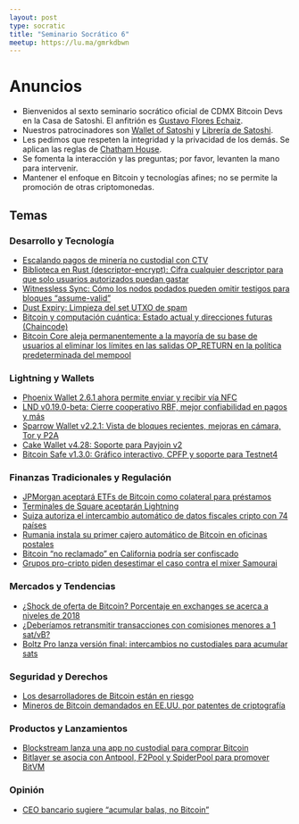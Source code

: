 ```yaml
---
layout: post
type: socratic
title: "Seminario Socrático 6"
meetup: https://lu.ma/gmrkdbwn
---
```


# Anuncios

- Bienvenidos al sexto seminario socrático oficial de CDMX Bitcoin Devs en la Casa de Satoshi. El anfitrión es [Gustavo Flores Echaiz](https://x.com/gustavojfe).  
- Nuestros patrocinadores son [Wallet of Satoshi](https://www.walletofsatoshi.com/) y [Librería de Satoshi](https://libreriadesatoshi.com/).  
- Les pedimos que respeten la integridad y la privacidad de los demás. Se aplican las reglas de [Chatham House](https://www.chathamhouse.org/about-us/chatham-house-rule).
- Se fomenta la interacción y las preguntas; por favor, levanten la mano para intervenir.  
- Mantener el enfoque en Bitcoin y tecnologías afines; no se permite la promoción de otras criptomonedas.  
## Temas

### Desarrollo y Tecnología
- [Escalando pagos de minería no custodial con CTV](https://delvingbitcoin.org/t/scaling-noncustodial-mining-payouts-with-ctv/1753)
- [Biblioteca en Rust (descriptor-encrypt): Cifra cualquier descriptor para que solo usuarios autorizados puedan gastar](https://delvingbitcoin.org/t/rust-descriptor-encrypt-encrypt-any-descriptor-such-that-only-authorized-spenders-can-decrypt/1750)
- [Witnessless Sync: Cómo los nodos podados pueden omitir testigos para bloques “assume-valid”](https://gist.github.com/JoseSK999/df0a2a014c7d9b626df1e2b19ccc7fb1)
- [Dust Expiry: Limpieza del set UTXO de spam](https://delvingbitcoin.org/t/dust-expiry-clean-the-utxo-set-from-spam/1707)
- [Bitcoin y computación cuántica: Estado actual y direcciones futuras (Chaincode)](https://chaincode.com/bitcoin-post-quantum.pdf)
- [Bitcoin Core aleja permanentemente a la mayoría de su base de usuarios al eliminar los límites en las salidas OP_RETURN en la política predeterminada del mempool](https://github.com/bitcoin/bitcoin/pull/32406)

### Lightning y Wallets
- [Phoenix Wallet 2.6.1 ahora permite enviar y recibir vía NFC](https://x.com/PhoenixWallet/status/1930986564743573784?t=PZQVfJw5JL-bpSyMW1lVnA&s=19)
- [LND v0.19.0-beta: Cierre cooperativo RBF, mejor confiabilidad en pagos y más](https://www.nobsbitcoin.com/lnd-v0-19-0-beta/)
- [Sparrow Wallet v2.2.1: Vista de bloques recientes, mejoras en cámara, Tor y P2A](https://www.nobsbitcoin.com/sparrow-wallet-v2-2-1/)
- [Cake Wallet v4.28: Soporte para Payjoin v2](https://www.nobsbitcoin.com/cake-wallet-v4-28/)
- [Bitcoin Safe v1.3.0: Gráfico interactivo, CPFP y soporte para Testnet4](https://www.nobsbitcoin.com/bitcoin-safe-v1-3-0/)

### Finanzas Tradicionales y Regulación
- [JPMorgan aceptará ETFs de Bitcoin como colateral para préstamos](https://www.bloomberg.com/news/articles/2025-06-04/jpmorgan-plans-to-offer-clients-financing-against-crypto-etfs)
- [Terminales de Square aceptarán Lightning](https://x.com/BitcoinScoresby/status/1927403656510337308)
- [Suiza autoriza el intercambio automático de datos fiscales cripto con 74 países](https://cointelegraph.com/news/switzerland-automatic-crypto-data-exchange-74-partner-countries)
- [Rumania instala su primer cajero automático de Bitcoin en oficinas postales](https://cointelegraph.com/news/romania-post-service-install-first-bitcoin-atm)
- [Bitcoin “no reclamado” en California podría ser confiscado](https://decrypt.co/323787/unclaimed-bitcoin-california-seized-theres-catch)
- [Grupos pro-cripto piden desestimar el caso contra el mixer Samourai](https://decrypt.co/324098/crypto-advocacy-groups-urge-dismissal-case-bitcoin-mixer-samourai)

### Mercados y Tendencias
- [¿Shock de oferta de Bitcoin? Porcentaje en exchanges se acerca a niveles de 2018](https://cointelegraph.com/news/bitcoin-supply-shock-percentage-of-btc-on-exchanges-nears-2018-levels)
- [¿Deberíamos retransmitir transacciones con comisiones menores a 1 sat/vB?](https://stacker.news/items/998229)
- [Boltz Pro lanza versión final: intercambios no custodiales para acumular sats](https://blog.boltz.exchange/p/boltz-pro-launches-out-of-beta-stack?utm_campaign=post&utm_medium=web)

### Seguridad y Derechos
- [Los desarrolladores de Bitcoin están en riesgo](https://www.tftc.io/bitcoin-developers-are-at-risk/)
- [Mineros de Bitcoin demandados en EE.UU. por patentes de criptografía](https://cointelegraph.com/news/bitcoin-patent-lawsuit-targets-marathon-core-scientific)

### Productos y Lanzamientos
- [Blockstream lanza una app no custodial para comprar Bitcoin](https://blog.blockstream.com/introducing-the-blockstream-app-the-bitcoin-wallet-that-grows-with-you-2/)
- [Bitlayer se asocia con Antpool, F2Pool y SpiderPool para promover BitVM](https://www.coindesk.com/business/2025/05/27/bitlayer-joins-forces-with-antpool-f2pool-and-spiderpool-to-supercharge-bitcoin-defi/)

### Opinión
- [CEO bancario sugiere “acumular balas, no Bitcoin”](https://www.zerohedge.com/political/big-bank-boss-urges-america-stockpile-bullets-not-bitcoin)
